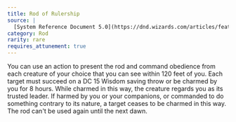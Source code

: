 ```yaml
---
title: Rod of Rulership
source: |
  [System Reference Document 5.0](https://dnd.wizards.com/articles/features/systems-reference-document-srd)
category: Rod
rarity: rare
requires_attunement: true
---
```


You can use an action to present the rod and command obedience from each creature of your choice that you can see within 120 feet of you. Each target must succeed on a DC 15 Wisdom saving throw or be charmed by you for 8 hours. While charmed in this way, the creature regards you as its trusted leader. If harmed by you or your companions, or commanded to do something contrary to its nature, a target ceases to be charmed in this way. The rod can't be used again until the next dawn.

